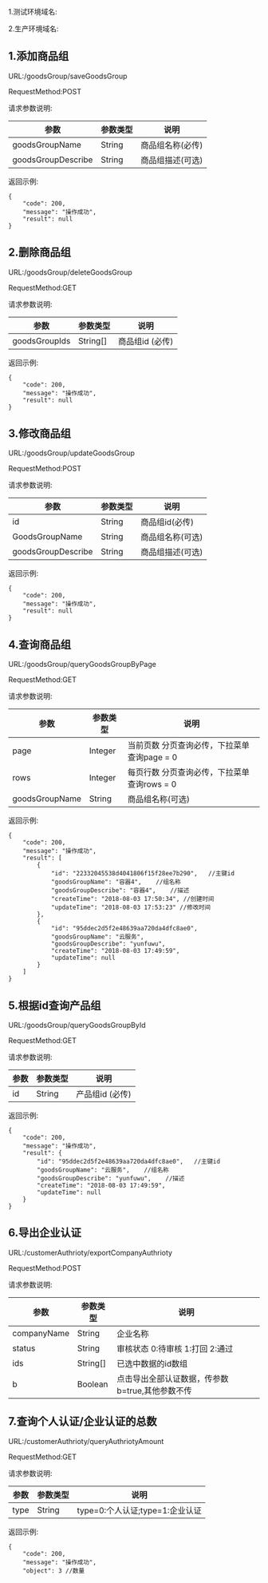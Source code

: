 1.测试环境域名:

2.生产环境域名:

1.添加商品组
------------------------------------
URL:/goodsGroup/saveGoodsGroup

RequestMethod:POST

请求参数说明:

|参数|参数类型|说明|
|---|---------|----|
|goodsGroupName|String|商品组名称(必传)|
|goodsGroupDescribe|String|商品组描述(可选)|

返回示例:
```
{
    "code": 200,
    "message": "操作成功",
    "result": null
}
```

2.删除商品组
------------------------------------
URL:/goodsGroup/deleteGoodsGroup

RequestMethod:GET

请求参数说明:

|参数|参数类型|说明|
|---|---------|----|
|goodsGroupIds|String[]|商品组id (必传)|

返回示例:
```
{
    "code": 200,
    "message": "操作成功",
    "result": null
}
```

3.修改商品组
------------------------------------
URL:/goodsGroup/updateGoodsGroup

RequestMethod:POST

请求参数说明:

|参数|参数类型|说明|
|---|---------|----|
|id|String|商品组id(必传)|
|GoodsGroupName|String|商品组名称(可选)|
|goodsGroupDescribe|String|商品组描述(可选)|

返回示例:
```
{
    "code": 200,
    "message": "操作成功",
    "result": null
}
```

4.查询商品组
------------------------------------
URL:/goodsGroup/queryGoodsGroupByPage

RequestMethod:GET

请求参数说明:

|参数|参数类型|说明|
|---|---------|----|
|page|Integer|当前页数 分页查询必传，下拉菜单查询page = 0|
|rows|Integer|每页行数 分页查询必传，下拉菜单查询rows = 0|
|goodsGroupName|String|商品组名称(可选)|

返回示例:
```
{
    "code": 200,
    "message": "操作成功",
    "result": [
        {
            "id": "22332045538d4041806f15f28ee7b290",   //主键id
            "goodsGroupName": "容器4",    //组名称
            "goodsGroupDescribe": "容器4",    //描述
            "createTime": "2018-08-03 17:50:34", //创建时间
            "updateTime": "2018-08-03 17:53:23" //修改时间
        },
        {
            "id": "95ddec2d5f2e48639aa720da4dfc8ae0",
            "goodsGroupName": "云服务",
            "goodsGroupDescribe": "yunfuwu",
            "createTime": "2018-08-03 17:49:59",
            "updateTime": null
        }
    ]
}
```

5.根据id查询产品组
------------------------------------
URL:/goodsGroup/queryGoodsGroupById

RequestMethod:GET

请求参数说明:

|参数|参数类型|说明|
|---|---------|----|
|id|String|产品组id (必传)|

返回示例:
```
{
    "code": 200,
    "message": "操作成功",
    "result": {
        "id": "95ddec2d5f2e48639aa720da4dfc8ae0",   //主键id
        "goodsGroupName": "云服务",    //组名称
        "goodsGroupDescribe": "yunfuwu",    //描述
        "createTime": "2018-08-03 17:49:59",
        "updateTime": null
    }
}
```

6.导出企业认证
------------------------------------
URL:/customerAuthrioty/exportCompanyAuthrioty

RequestMethod:POST

请求参数说明:

|参数|参数类型|说明|
|---|---------|----|
|companyName|String|企业名称|
|status|String|审核状态 0:待审核  1:打回  2:通过|
|ids|String[]|已选中数据的id数组|
|b|Boolean|点击导出全部认证数据，传参数b=true,其他参数不传|

7.查询个人认证/企业认证的总数
------------------------------------
URL:/customerAuthrioty/queryAuthriotyAmount

RequestMethod:GET

请求参数说明:

|参数|参数类型|说明|
|---|---------|----|
|type|String|type=0:个人认证;type=1:企业认证|

返回示例:
```
{
    "code": 200,
    "message": "操作成功",
    "object": 3 //数量
```